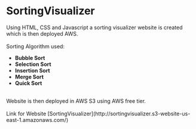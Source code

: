 # SortingVisualizer
Using HTML, CSS and Javascript a sorting visualizer website is created which is then deployed AWS. <br />
<br />
Sorting Algorithm used: <br />
- **Bubble Sort**<br />
- **Selection Sort**<br />
- **Insertion Sort**<br />
- **Merge Sort**<br />
- **Quick Sort**<br />
<br />
Website is then deployed in AWS S3 using AWS free tier.<br /><br />
Link for Website [SortingVisualizer](http://sortingvisualizer.s3-website-us-east-1.amazonaws.com/)
